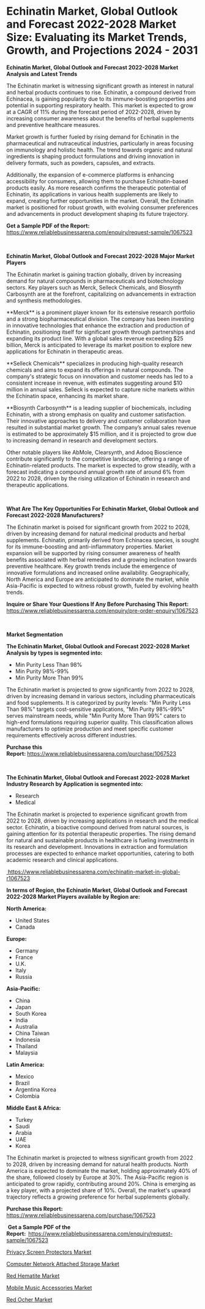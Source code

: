 <p><h1>Echinatin Market, Global Outlook and Forecast 2022-2028 Market Size: Evaluating its Market Trends, Growth, and Projections 2024 - 2031</h1></p><p><strong>Echinatin Market, Global Outlook and Forecast 2022-2028 Market Analysis and Latest Trends</strong></p>
<p><p>The Echinatin market is witnessing significant growth as interest in natural and herbal products continues to rise. Echinatin, a compound derived from Echinacea, is gaining popularity due to its immune-boosting properties and potential in supporting respiratory health. This market is expected to grow at a CAGR of 11% during the forecast period of 2022-2028, driven by increasing consumer awareness about the benefits of herbal supplements and preventive healthcare measures.</p><p>Market growth is further fueled by rising demand for Echinatin in the pharmaceutical and nutraceutical industries, particularly in areas focusing on immunology and holistic health. The trend towards organic and natural ingredients is shaping product formulations and driving innovation in delivery formats, such as powders, capsules, and extracts. </p><p>Additionally, the expansion of e-commerce platforms is enhancing accessibility for consumers, allowing them to purchase Echinatin-based products easily. As more research confirms the therapeutic potential of Echinatin, its applications in various health supplements are likely to expand, creating further opportunities in the market. Overall, the Echinatin market is positioned for robust growth, with evolving consumer preferences and advancements in product development shaping its future trajectory.</p></p>
<p><strong>Get a Sample PDF of the Report:&nbsp;</strong> <a href="https://www.reliablebusinessarena.com/enquiry/request-sample/1067523">https://www.reliablebusinessarena.com/enquiry/request-sample/1067523</a></p>
<p>&nbsp;</p>
<p><strong>Echinatin Market, Global Outlook and Forecast 2022-2028 Major Market Players</strong></p>
<p><p>The Echinatin market is gaining traction globally, driven by increasing demand for natural compounds in pharmaceuticals and biotechnology sectors. Key players such as Merck, Selleck Chemicals, and Biosynth Carbosynth are at the forefront, capitalizing on advancements in extraction and synthesis methodologies.</p><p>**Merck** is a prominent player known for its extensive research portfolio and a strong biopharmaceutical division. The company has been investing in innovative technologies that enhance the extraction and production of Echinatin, positioning itself for significant growth through partnerships and expanding its product line. With a global sales revenue exceeding $25 billion, Merck is anticipated to leverage its market position to explore new applications for Echinatin in therapeutic areas.</p><p>**Selleck Chemicals** specializes in producing high-quality research chemicals and aims to expand its offerings in natural compounds. The company's strategic focus on innovation and customer needs has led to a consistent increase in revenue, with estimates suggesting around $10 million in annual sales. Selleck is expected to capture niche markets within the Echinatin space, enhancing its market share.</p><p>**Biosynth Carbosynth** is a leading supplier of biochemicals, including Echinatin, with a strong emphasis on quality and customer satisfaction. Their innovative approaches to delivery and customer collaboration have resulted in substantial market growth. The company’s annual sales revenue is estimated to be approximately $15 million, and it is projected to grow due to increasing demand in research and development sectors.</p><p>Other notable players like AbMole, Clearsynth, and Adooq Bioscience contribute significantly to the competitive landscape, offering a range of Echinatin-related products. The market is expected to grow steadily, with a forecast indicating a compound annual growth rate of around 6% from 2022 to 2028, driven by the rising utilization of Echinatin in research and therapeutic applications.</p></p>
<p>&nbsp;</p>
<p><strong>What Are The Key Opportunities For Echinatin Market, Global Outlook and Forecast 2022-2028 Manufacturers?</strong></p>
<p><p>The Echinatin market is poised for significant growth from 2022 to 2028, driven by increasing demand for natural medicinal products and herbal supplements. Echinatin, primarily derived from Echinacea species, is sought for its immune-boosting and anti-inflammatory properties. Market expansion will be supported by rising consumer awareness of health benefits associated with herbal remedies and a growing inclination towards preventive healthcare. Key growth trends include the emergence of innovative formulations and increased online availability. Geographically, North America and Europe are anticipated to dominate the market, while Asia-Pacific is expected to witness robust growth, fueled by evolving health trends.</p></p>
<p><strong>Inquire or Share Your Questions If Any Before Purchasing This Report:</strong> <a href="https://www.reliablebusinessarena.com/enquiry/pre-order-enquiry/1067523">https://www.reliablebusinessarena.com/enquiry/pre-order-enquiry/1067523</a></p>
<p>&nbsp;</p>
<p><strong>Market Segmentation</strong></p>
<p><strong>The Echinatin Market, Global Outlook and Forecast 2022-2028 Market Analysis by types is segmented into:</strong></p>
<p><ul><li>Min Purity Less Than 98%</li><li>Min Purity 98%-99%</li><li>Min Purity More Than 99%</li></ul></p>
<p><p>The Echinatin market is projected to grow significantly from 2022 to 2028, driven by increasing demand in various sectors, including pharmaceuticals and food supplements. It is categorized by purity levels: "Min Purity Less Than 98%" targets cost-sensitive applications, "Min Purity 98%-99%" serves mainstream needs, while "Min Purity More Than 99%" caters to high-end formulations requiring superior quality. This classification allows manufacturers to optimize production and meet specific customer requirements effectively across different industries.</p></p>
<p><strong>Purchase this Report:&nbsp;</strong><a href="https://www.reliablebusinessarena.com/purchase/1067523">https://www.reliablebusinessarena.com/purchase/1067523</a></p>
<p>&nbsp;</p>
<p><strong>The Echinatin Market, Global Outlook and Forecast 2022-2028 Market Industry Research by Application is segmented into:</strong></p>
<p><ul><li>Research</li><li>Medical</li></ul></p>
<p><p>The Echinatin market is projected to experience significant growth from 2022 to 2028, driven by increasing applications in research and the medical sector. Echinatin, a bioactive compound derived from natural sources, is gaining attention for its potential therapeutic properties. The rising demand for natural and sustainable products in healthcare is fueling investments in its research and development. Innovations in extraction and formulation processes are expected to enhance market opportunities, catering to both academic research and clinical applications.</p></p>
<p><a href="https://www.reliablebusinessarena.com/echinatin-market-in-global-r1067523">&nbsp;https://www.reliablebusinessarena.com/echinatin-market-in-global-r1067523</a></p>
<p><strong>In terms of Region, the Echinatin Market, Global Outlook and Forecast 2022-2028 Market Players available by Region are:</strong></p>
<p>
    <p> <strong> North America: </strong>
        <ul>
            <li>United States</li>
            <li>Canada</li>
        </ul>
        </p> 
    <p> <strong> Europe: </strong>
        <ul>
            <li>Germany</li>
            <li>France</li>
            <li>U.K.</li>
            <li>Italy</li>
            <li>Russia</li>
        </ul>
        </p> 
    <p> <strong> Asia-Pacific: </strong>
        <ul>
            <li>China</li>
            <li>Japan</li>
            <li>South Korea</li>
            <li>India</li>
            <li>Australia</li>
            <li>China Taiwan</li>
            <li>Indonesia</li>
            <li>Thailand</li>
            <li>Malaysia</li>
        </ul>
        </p> 
    <p> <strong> Latin America: </strong>
        <ul>
            <li>Mexico</li>
            <li>Brazil</li>
            <li>Argentina Korea</li>
            <li>Colombia</li>
        </ul>
        </p> 
    <p> <strong> Middle East & Africa: </strong>
        <ul>
            <li>Turkey</li>
            <li>Saudi</li>
            <li>Arabia</li>
            <li>UAE</li>
            <li>Korea</li>
        </ul>
    </p>
    </p>
<p><p>The Echinatin market is projected to witness significant growth from 2022 to 2028, driven by increasing demand for natural health products. North America is expected to dominate the market, holding approximately 40% of the share, followed closely by Europe at 30%. The Asia-Pacific region is anticipated to grow rapidly, contributing around 20%. China is emerging as a key player, with a projected share of 10%. Overall, the market's upward trajectory reflects a growing preference for herbal supplements globally.</p></p>
<p><strong>Purchase this Report: </strong><a href="https://www.reliablebusinessarena.com/purchase/1067523">https://www.reliablebusinessarena.com/purchase/1067523</a></p>
<p>&nbsp;<strong>Get a Sample PDF of the Report:&nbsp;&nbsp;</strong><a href="https://www.reliablebusinessarena.com/enquiry/request-sample/1067523">https://www.reliablebusinessarena.com/enquiry/request-sample/1067523</a></p>
<p><strong></strong></p>
<p><p><a href="https://www.linkedin.com/pulse/privacy-screen-protectors-market-overview-global-trends-future-6f2nf?trackingId=tO34tsa%2BSn%2BHzZL%2BrmDaAA%3D%3D">Privacy Screen Protectors Market</a></p><p><a href="https://medium.com/@khumanzwollel1/the-global-computer-network-attached-storage-market-is-expected-to-witness-a-compound-annual-a5cd366b9d7c">Computer Network Attached Storage Market</a></p><p><a href="https://issuu.com/reportprime-2/docs/red-hematite-market-size-2030.pptx_5c1abb4880baa4">Red Hematite Market</a></p><p><a href="https://medium.com/@khumanzwollel1/strategic-insights-into-global-mobile-music-accessories-market-trends-2024-2031-covered-in-197-64da063965ca">Mobile Music Accessories Market</a></p><p><a href="https://issuu.com/reportprime-2/docs/red-ocher-market-size-2030.pptx_1597bf25b310a2">Red Ocher Market</a></p></p>